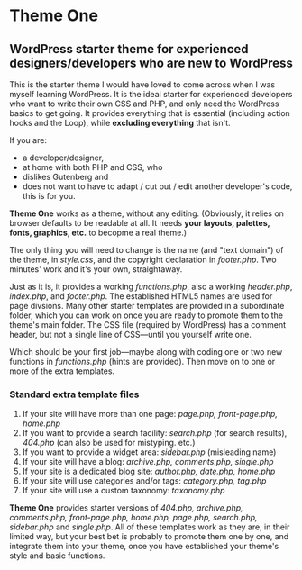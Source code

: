 # Theme One #

## WordPress starter theme for experienced designers/developers who are new to WordPress ##

This is the starter theme I would have loved to come across when I was myself learning WordPress. It is the ideal starter for experienced developers who want to write their own CSS and PHP, and only need the WordPress basics to get going. It provides everything that is essential (including action hooks and the Loop), while **excluding everything** that isn't.

If you are:
- a developer/designer,
- at home with both PHP and CSS, who
- dislikes Gutenberg and
- does not want to have to adapt / cut out / edit another developer's code,
this is for you.

**Theme One** works as a theme, without any editing. (Obviously, it relies on browser defaults to be readable at all. It needs **your layouts, palettes, fonts, graphics, etc.** to becopme a real theme.)

The only thing you will need to change is the name (and "text domain") of the theme, in *style.css*, and the copyright declaration in *footer.php*. Two minutes' work and it's your own, straightaway.

Just as it is, it provides a working *functions.php*, also a working *header.php*, *index.php*, and *footer.php*. The established HTML5 names are used for page divsions. Many other starter templates are provided in a subordinate folder, which you can work on once you are ready to promote them to the theme's main folder. The CSS file (required by WordPress) has a comment header, but not a single line of CSS—until you yourself write one.

Which should be your first job—maybe along with coding one or two new functions in *functions.php* (hints are provided). Then move on to one or more of the extra templates.

### Standard extra template files ###
1. If your site will have more than one page: *page.php, front-page.php, home.php*
2. If you want to provide a search facility: *search.php* (for search results), *404.php* (can also be used for mistyping. etc.)
3. If you want to provide a widget area: *sidebar.php* (misleading name)
4. If your site will have a blog: *archive.php, comments.php, single.php*
5. If your site is a dedicated blog site: *author.php, date.php, home.php*
6. If your site will use categories and/or tags: *category.php, tag.php*
7. If your site will use a custom taxonomy: *taxonomy.php*

**Theme One** provides starter versions of *404.php, archive.php, comments.php, front-page.php, home.php, page.php, search.php, sidebar.php* and *single.php*. All of these templates work as they are, in their limited way, but your best bet is probably to promote them one by one, and integrate them into your theme, once you have established your theme's style and basic functions.
